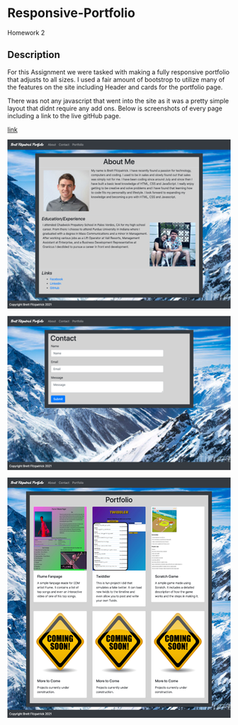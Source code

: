 # Responsive-Portfolio
Homework 2
## Description
For this Assignment we were tasked with making a fully responsive portfolio that adjusts to all sizes. I used a fair amount of bootstrop to utilize many of the features on the site including Header and cards for the portfolio page.

There was not any javascript that went into the site as it was a pretty simple layout that didnt require any add ons. Below is screenshots of every page including a link to the live gitHub page.


[link](https://fitzpatb.github.io/Responsive-Portfolio/)

![photo](./assets/images/About.jpg)

![photo](./assets/images/Contact.jpg)

![photo](./assets/images/Portfolio.jpg)


